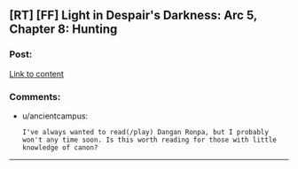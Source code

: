 ## [RT] [FF] Light in Despair's Darkness: Arc 5, Chapter 8: Hunting

### Post:

[Link to content](https://www.fanfiction.net/s/10630743/50/Light-in-Despair-s-Darkness)

### Comments:

- u/ancientcampus:
  ```
  I've always wanted to read(/play) Dangan Ronpa, but I probably won't any time soon. Is this worth reading for those with little knowledge of canon?
  ```

---

